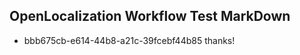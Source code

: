 ## OpenLocalization Workflow Test MarkDown
* bbb675cb-e614-44b8-a21c-39fcebf44b85 thanks!

<!--HONumber=Jul16_HO5-->


